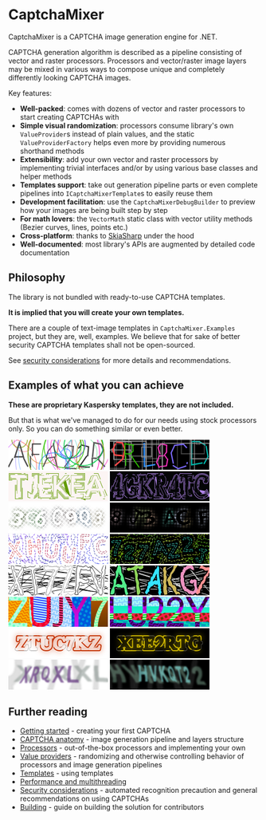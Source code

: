 # CaptchaMixer

CaptchaMixer is a CAPTCHA image generation engine for .NET.

CAPTCHA generation algorithm is described as a pipeline consisting of vector and raster processors.
Processors and vector/raster image layers may be mixed in various ways to compose unique and completely differently looking CAPTCHA images.

Key features:

- **Well-packed**: comes with dozens of vector and raster processors to start creating CAPTCHAs with
- **Simple visual randomization**: processors consume library's own `ValueProvider`s instead of plain values, and the static `ValueProviderFactory` helps even more by providing numerous shorthand methods
- **Extensibility**: add your own vector and raster processors by implementing trivial interfaces and/or by using various base classes and helper methods
- **Templates support**: take out generation pipeline parts or even complete pipelines into `ICaptchaMixerTemplate`s to easily reuse them
- **Development facilitation**: use the `CaptchaMixerDebugBuilder` to preview how your images are being built step by step
- **For math lovers**: the `VectorMath` static class with vector utility methods (Bezier curves, lines, points etc.)
- **Cross-platform**: thanks to [SkiaSharp](https://github.com/mono/SkiaSharp) under the hood
- **Well-documented**: most library's APIs are augmented by detailed code documentation

## Philosophy

The library is not bundled with ready-to-use CAPTCHA templates.

**It is implied that you will create your own templates.**

There are a couple of text-image templates in `CaptchaMixer.Examples` project, but they are, well, examples.
We believe that for sake of better security CAPTCHA templates shall not be open-sourced.

See [security considerations](docs/security-considerations.md) for more details and recommendations.

## Examples of what you can achieve

**These are proprietary Kaspersky templates, they are not included.**

But that is what we've managed to do for our needs using stock processors only. So you can do something similar or even better.

![example-01.png](docs/examples/example-01.png)
![example-02.png](docs/examples/example-02.png)
![example-03.png](docs/examples/example-03.png)
![example-04.png](docs/examples/example-04.png)
![example-05.png](docs/examples/example-05.png)
![example-06.png](docs/examples/example-06.png)
![example-07.png](docs/examples/example-07.png)
![example-08.png](docs/examples/example-08.png)
![example-09.png](docs/examples/example-09.png)
![example-10.png](docs/examples/example-10.png)
![example-11.png](docs/examples/example-11.png)
![example-12.png](docs/examples/example-12.png)
![example-13.png](docs/examples/example-13.png)
![example-14.png](docs/examples/example-14.png)
![example-15.png](docs/examples/example-15.png)
![example-16.png](docs/examples/example-16.png)

## Further reading

- [Getting started](docs/getting-started.md) - creating your first CAPTCHA
- [CAPTCHA anatomy](docs/anatomy.md) - image generation pipeline and layers structure
- [Processors](docs/processors.md) - out-of-the-box processors and implementing your own
- [Value providers](docs/value-providers.md) - randomizing and otherwise controlling behavior of processors and image generation pipelines
- [Templates](docs/templates.md) - using templates
- [Performance and multithreading](docs/performance.md)
- [Security considerations](docs/security-considerations.md) - automated recognition precaution and general recommendations on using CAPTCHAs
- [Building](docs/build.md) - guide on building the solution for contributors